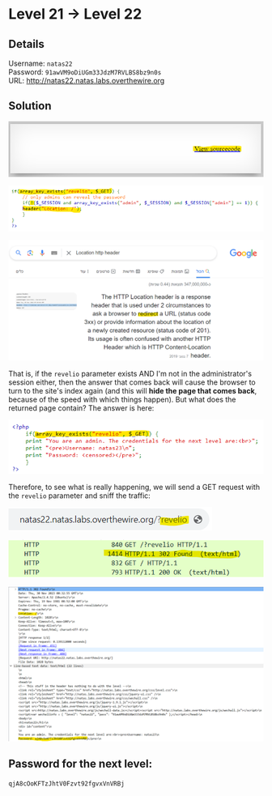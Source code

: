 # Level 21 → Level 22

## Details
Username: `natas22`<br />
Password: `91awVM9oDiUGm33JdzM7RVLBS8bz9n0s`<br />
URL:      http://natas22.natas.labs.overthewire.org

## Solution
![](0.png)

![](1.png)

![](2.png)

That is, if the `revelio` parameter exists AND I'm not in the administrator's session either, then the answer that comes back will cause the browser to turn to the site's index again (and this will **hide the page that comes back**, because of the speed with which things happen). But what does the returned page contain? The answer is here:

![](3.png)

Therefore, to see what is really happening, we will send a GET request with the `revelio` parameter and sniff the traffic:

![](4.png)

![](5.png)

![](6.png)

## Password for the next level:
```
qjA8cOoKFTzJhtV0Fzvt92fgvxVnVRBj
```
